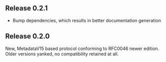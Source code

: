 ## Release 0.2.1

- Bump dependencies, which results in better documentation generation

## Release 0.2.0

New, MetadataV15 based protocol conforming to RFC0046 newer edition. Older versions yanked, no compatibility retained at all.

